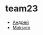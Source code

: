 
# team23

- [Андрей](https://andreibakhtinov.github.io/team23/andrei.html)
- [Maksym](https://andreibakhtinov.github.io/team23/maryna.html)